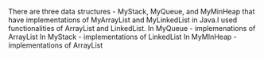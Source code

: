 There are three data structures - MyStack, MyQueue, and MyMinHeap that have implementations of MyArrayList and MyLinkedList in Java.I used functionalities of ArrayList and LinkedList.
In MyQueue - implemenations of ArrayList
In MyStack - implementations of LinkedList
In MyMInHeap - implementations of ArrayList
